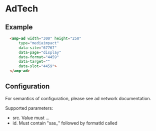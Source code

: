 <!---
Copyright 2015 The AMP HTML Authors. All Rights Reserved.

Licensed under the Apache License, Version 2.0 (the "License");
you may not use this file except in compliance with the License.
You may obtain a copy of the License at

      http://www.apache.org/licenses/LICENSE-2.0

Unless required by applicable law or agreed to in writing, software
distributed under the License is distributed on an "AS-IS" BASIS,
WITHOUT WARRANTIES OR CONDITIONS OF ANY KIND, either express or implied.
See the License for the specific language governing permissions and
limitations under the License.
-->

# AdTech

## Example

```html
  <amp-ad width="300" height="250"
      type="mediaimpact"
      data-site="67767"
      data-page="display"
      data-format="4459"
      data-target=""
      data-slot="4459">
  </amp-ad>
```

## Configuration

For semantics of configuration, please see ad network documentation.

Supported parameters:

- src. Value must ...
- id. Must contain "sas_" followed by formatId called
